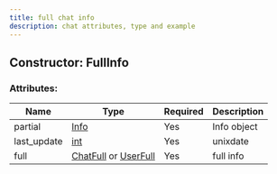 ```yaml
---
title: full chat info
description: chat attributes, type and example
---
```

## Constructor: FullInfo  



### Attributes:

| Name     |    Type       | Required |Description|
|----------|---------------|----------|-----------|
|partial|[Info](Info.md) | Yes|Info object|
|last_update|[int](API_docs/types/int.md) | Yes|unixdate|
|full|[ChatFull](API_docs/types/ChatFull.md) or [UserFull](API_docs/types/UserFull.md) | Yes|full info|
